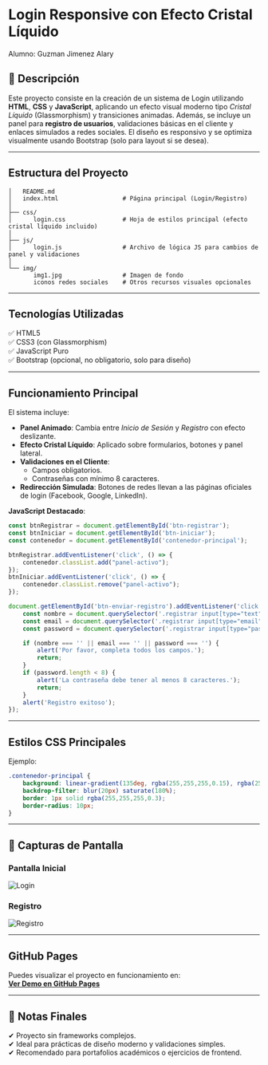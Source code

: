 
# Login Responsive con Efecto Cristal Líquido 

Alumno: Guzman Jimenez Alary

## 📄 Descripción

Este proyecto consiste en la creación de un sistema de Login utilizando **HTML**, **CSS** y **JavaScript**, aplicando un efecto visual moderno tipo *Cristal Líquido* (Glassmorphism) y transiciones animadas. Además, se incluye un panel para **registro de usuarios**, validaciones básicas en el cliente y enlaces simulados a redes sociales. El diseño es responsivo y se optimiza visualmente usando Bootstrap (solo para layout si se desea).

---

## Estructura del Proyecto

```
│   README.md
│   index.html                  # Página principal (Login/Registro)
│
├── css/
│      login.css                # Hoja de estilos principal (efecto cristal líquido incluido)
│
├── js/
│      login.js                 # Archivo de lógica JS para cambios de panel y validaciones
│
└── img/
       img1.jpg                 # Imagen de fondo
       iconos redes sociales    # Otros recursos visuales opcionales
```

---

## Tecnologías Utilizadas

✅ HTML5  
✅ CSS3 (con Glassmorphism)  
✅ JavaScript Puro  
✅ Bootstrap (opcional, no obligatorio, solo para diseño)  

---

## Funcionamiento Principal

El sistema incluye:

- **Panel Animado**: Cambia entre *Inicio de Sesión* y *Registro* con efecto deslizante.
- **Efecto Cristal Líquido**: Aplicado sobre formularios, botones y panel lateral.
- **Validaciones en el Cliente**:
  - Campos obligatorios.
  - Contraseñas con mínimo 8 caracteres.
- **Redirección Simulada**: Botones de redes llevan a las páginas oficiales de login (Facebook, Google, LinkedIn).
  
**JavaScript Destacado**:

```js
const btnRegistrar = document.getElementById('btn-registrar');
const btnIniciar = document.getElementById('btn-iniciar');
const contenedor = document.getElementById('contenedor-principal');

btnRegistrar.addEventListener('click', () => {
    contenedor.classList.add("panel-activo");
});
btnIniciar.addEventListener('click', () => {
    contenedor.classList.remove("panel-activo");
});

document.getElementById('btn-enviar-registro').addEventListener('click', () => {
    const nombre = document.querySelector('.registrar input[type="text"]').value.trim();
    const email = document.querySelector('.registrar input[type="email"]').value.trim();
    const password = document.querySelector('.registrar input[type="password"]').value.trim();

    if (nombre === '' || email === '' || password === '') {
        alert('Por favor, completa todos los campos.');
        return;
    }
    if (password.length < 8) {
        alert('La contraseña debe tener al menos 8 caracteres.');
        return;
    }
    alert('Registro exitoso');
});
```

---

## Estilos CSS Principales

Ejemplo:

```css
.contenedor-principal {
    background: linear-gradient(135deg, rgba(255,255,255,0.15), rgba(255,255,255,0.05));
    backdrop-filter: blur(20px) saturate(180%);
    border: 1px solid rgba(255,255,255,0.3);
    border-radius: 10px;
}
```

---

## 📸 Capturas de Pantalla

### Pantalla Inicial

![Login](img/captura_login.png)

### Registro

![Registro](img/captura_registro.png)

---

## GitHub Pages

Puedes visualizar el proyecto en funcionamiento en:  
**[Ver Demo en GitHub Pages](https://alaryguzman.github.io/Login/)**

---

## 🚀 Notas Finales

✔ Proyecto sin frameworks complejos.  
✔ Ideal para prácticas de diseño moderno y validaciones simples.  
✔ Recomendado para portafolios académicos o ejercicios de frontend.  
